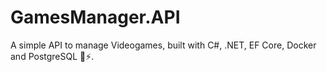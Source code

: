 # GamesManager.API

A simple API to manage Videogames, built with C#, .NET, EF Core, Docker and PostgreSQL 🤘⚡.
